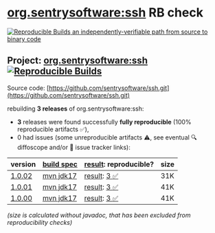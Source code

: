 [org.sentrysoftware:ssh](https://central.sonatype.com/artifact/org.sentrysoftware/ssh/versions) RB check
=======

[![Reproducible Builds](https://reproducible-builds.org/images/logos/rb.svg) an independently-verifiable path from source to binary code](https://reproducible-builds.org/)

## Project: [org.sentrysoftware:ssh](https://central.sonatype.com/artifact/org.sentrysoftware/ssh/versions) [![Reproducible Builds](https://img.shields.io/endpoint?url=https://raw.githubusercontent.com/jvm-repo-rebuild/reproducible-central/master/content/org/sentrysoftware/ssh/badge.json)](https://github.com/jvm-repo-rebuild/reproducible-central/blob/master/content/org/sentrysoftware/ssh/README.md)

Source code: [https://github.com/sentrysoftware/ssh.git](https://github.com/sentrysoftware/ssh.git)

rebuilding **3 releases** of org.sentrysoftware:ssh:
- **3** releases were found successfully **fully reproducible** (100% reproducible artifacts :white_check_mark:),
- 0 had issues (some unreproducible artifacts :warning:, see eventual :mag: diffoscope and/or :memo: issue tracker links):

| version | [build spec](/BUILDSPEC.md) | [result](https://reproducible-builds.org/docs/jvm/): reproducible? | size |
| -- | --------- | ------ | -- |
| [1.0.02](https://central.sonatype.com/artifact/org.sentrysoftware/ssh/1.0.02/pom) | [mvn jdk17](ssh-1.0.02.buildspec) | [result](ssh-1.0.02.buildinfo): [3 :white_check_mark: ](ssh-1.0.02.buildcompare) | 31K |
| [1.0.01](https://central.sonatype.com/artifact/org.sentrysoftware/ssh/1.0.01/pom) | [mvn jdk17](ssh-1.0.01.buildspec) | [result](ssh-1.0.01.buildinfo): [3 :white_check_mark: ](ssh-1.0.01.buildcompare) | 41K |
| [1.0.00](https://central.sonatype.com/artifact/org.sentrysoftware/ssh/1.0.00/pom) | [mvn jdk17](ssh-1.0.00.buildspec) | [result](ssh-1.0.00.buildinfo): [3 :white_check_mark: ](ssh-1.0.00.buildcompare) | 41K |

<i>(size is calculated without javadoc, that has been excluded from reproducibility checks)</i>
